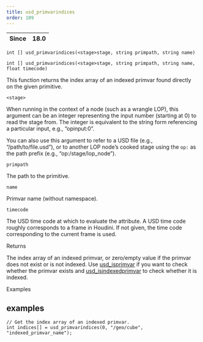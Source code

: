 ```yaml
---
title: usd_primvarindices
order: 109
---
```

| Since | 18.0 |
| --- | --- |

`int [] usd_primvarindices(<stage>stage, string primpath, string name)`

`int [] usd_primvarindices(<stage>stage, string primpath, string name, float timecode)`

This function returns the index array of an indexed primvar found directly on the given primitive.

`<stage>`

When running in the context of a node (such as a wrangle LOP), this argument can be an integer representing the input number (starting at 0) to read the stage from. The integer is equivalent to the string form referencing a particular input, e.g., “opinput:0”.

You can also use this argument to refer to a USD file (e.g., “/path/to/file.usd”), or to another LOP node’s cooked stage using the `op:` as the path prefix (e.g., “op:/stage/lop_node”).

`primpath`

The path to the primitive.

`name`

Primvar name (without namespace).

`timecode`

The USD time code at which to evaluate the attribute. A USD time code roughly corresponds to a frame in Houdini. If not given, the time code corresponding to the current frame is used.

Returns

The index array of an indexed primvar, or zero/empty value if the primvar does not exist or is not indexed. Use [usd_isprimvar](/en/houdini-vex/usd/usd_isprimvar "Checks if the primitive has a primvar of the given name.") if you want to check whether the primvar exists and [usd_isindexedprimvar](/en/houdini-vex/usd/usd_isindexedprimvar "Checks if there is an indexed primvar directly on the USD primitive.") to check whether it is indexed.

Examples

## examples

```vex
// Get the index array of an indexed primvar.
int indices[] = usd_primvarindices(0, "/geo/cube", "indexed_primvar_name");

```
